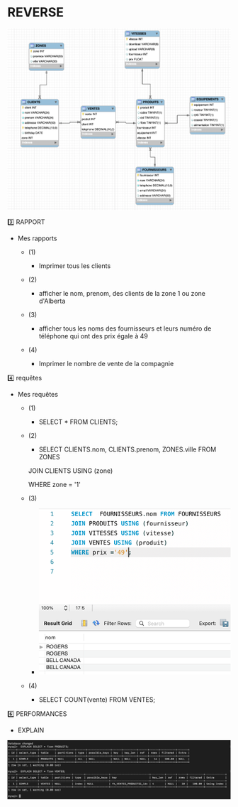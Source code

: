 # REVERSE 

![image](images/ALL_TELECOM.png)

:three: RAPPORT

- Mes rapports
  - (1) 
    - Imprimer tous les clients
  
  
  - (2)
  
    - afficher le nom, prenom, des clients de la zone 1 ou zone d'Alberta
    
  - (3)
  
    - afficher tous les noms des fournisseurs et leurs numéro de téléphone qui ont des prix égale à 49
    
  - (4) 
  
    - Imprimer le nombre de vente de la compagnie

:four: requêtes

- Mes requêtes

  - (1)
  
    - SELECT  * FROM CLIENTS;
  
  - (2)
  
    - SELECT  CLIENTS.nom, CLIENTS.prenom, ZONES.ville FROM ZONES
    
    JOIN CLIENTS USING (zone)
    
    WHERE zone = '1'
    
  - (3)
  
    - ![image](images/requete.png)
    
  - (4)
  
    - SELECT  COUNT(vente)  FROM VENTES;
    

 


:six: PERFORMANCES

- EXPLAIN

![image](images/explain.png)



